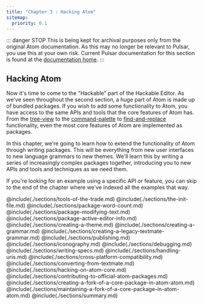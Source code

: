 ```yaml
---
title: "Chapter 3 : Hacking Atom"
sitemap:
  priority: 0.1
---
```


::: danger STOP
This is being kept for archival purposes only from the original Atom
documentation. As this may no longer be relevant to Pulsar, you use this at
your own risk. Current Pulsar documentation for this section is found at the
[documentation home](/docs/launch-manual/getting-started).
:::

## Hacking Atom

Now it's time to come to the "Hackable" part of the Hackable Editor. As we've seen throughout the second section, a huge part of Atom is made up of bundled packages. If you wish to add some functionality to Atom, you have access to the same APIs and tools that the core features of Atom has. From the [tree-view](https://github.com/atom/tree-view) to the [command-palette](https://github.com/atom/command-palette) to [find-and-replace](https://github.com/atom/find-and-replace) functionality, even the most core features of Atom are implemented as packages.

In this chapter, we're going to learn how to extend the functionality of Atom through writing packages. This will be everything from new user interfaces to new language grammars to new themes. We'll learn this by writing a series of increasingly complex packages together, introducing you to new APIs and tools and techniques as we need them.

If you're looking for an example using a specific API or feature, you can skip to the end of the chapter where we've indexed all the examples that way.

@include(./sections/tools-of-the-trade.md)
@include(./sections/the-init-file.md)
@include(./sections/package-word-count.md)
@include(./sections/package-modifying-text.md)
@include(./sections/package-active-editor-info.md)
@include(./sections/creating-a-theme.md)
@include(./sections/creating-a-grammar.md)
@include(./sections/creating-a-legacy-textmate-grammar.md)
@include(./sections/publishing.md)
@include(./sections/iconography.md)
@include(./sections/debugging.md)
@include(./sections/writing-specs.md)
@include(./sections/handling-uris.md)
@include(./sections/cross-platform-compatibility.md)
@include(./sections/converting-from-textmate.md)
@include(./sections/hacking-on-atom-core.md)
@include(./sections/contributing-to-official-atom-packages.md)
@include(./sections/creating-a-fork-of-a-core-package-in-atom-atom.md)
@include(./sections/maintaining-a-fork-of-a-core-package-in-atom-atom.md)
@include(./sections/summary.md)
